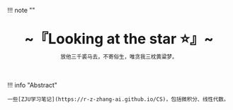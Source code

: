 !!! note "" 
    <br><br>
    <div align="center" style="font-size:32px;font-weight:bold">
        ~『Looking at the star :star:』~
    </div>
    <div align="center" style="font-size:12px">
        放他三千裘马去，不寄俗生，唯贪我三枕黄粱梦。
    </div>
    <br><br>

!!! info "Abstract"

    一些[ZJU学习笔记](https://r-z-zhang-ai.github.io/CS)，包括微积分、线性代数。

<script src="https://giscus.app/client.js"
        data-repo="r-z-zhang-AI/r-z-zhang-AI.github.io"
        data-repo-id="R_kgDONN6JTg"
        data-category="General"
        data-category-id="DIC_kwDONN6JTs4CkfL9"
        data-mapping="pathname"
        data-strict="0"
        data-reactions-enabled="1"
        data-emit-metadata="1"
        data-input-position="bottom"
        data-theme="preferred_color_scheme"
        data-lang="zh-CN"
        crossorigin="anonymous"
        async>
</script>
